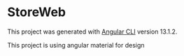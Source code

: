 # StoreWeb

This project was generated with [Angular CLI](https://github.com/angular/angular-cli) version 13.1.2.

This project is using angular material for design

